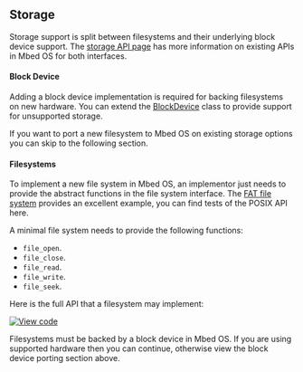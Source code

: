 <h2 id="contributing-storage">Storage</h2>

Storage support is split between filesystems and their underlying block device support. The [storage API page](/docs/v5.6/reference/storage-overview.html) has more information on existing APIs in Mbed OS for both interfaces.

#### Block Device

Adding a block device implementation is required for backing filesystems on new hardware. You can extend the [BlockDevice](https://github.com/ARMmbed/mbed-os/blob/master/features/filesystem/bd/HeapBlockDevice.h) class to provide support for unsupported storage. 

If you want to port a new filesystem to Mbed OS on existing storage options you can skip to the following section.

#### Filesystems

To implement a new file system in Mbed OS, an implementor just needs to provide the abstract functions in the file system interface. The [FAT file system](https://github.com/ARMmbed/mbed-os/blob/master/features/filesystem/fat/FATFileSystem.cpp) provides an excellent example, you can find tests of the POSIX API here.

A minimal file system needs to provide the following functions:

- `file_open`.
- `file_close`.
- `file_read`.
- `file_write`.
- `file_seek`.

Here is the full API that a filesystem may implement:

[![View code](https://www.mbed.com/embed/?type=library)](https://github.com/ARMmbed/mbed-os/blob/master/features/filesystem/FileSystem.h#L205)

Filesystems must be backed by a block device in Mbed OS. If you are using supported hardware then you can continue, otherwise view the block device porting section above.
